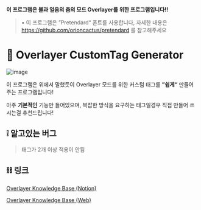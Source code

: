 **이 프로그램은 불과 얼음의 춤의 모드 Overlayer를 위한 프로그램입니다!!**

> • 이 프로그램은 ”Pretendard“ 폰트를 사용합니다, 자세한 내용은 https://github.com/orioncactus/pretendard 를 참고해주세요 

# 📑 Overlayer CustomTag Generator
![image](https://user-images.githubusercontent.com/89384053/236586969-b833ae06-97f0-476f-ab98-96b18f1daaf6.png)

이 프로그램은 위에서 말했듯이 Overlayer 모드를 위한 커스텀 태그를 **”쉽게“** 만들어주는 프로그램입니다!

아주 **기본적인** 기능만 들어있으며, 복잡한 방식을 요구하는 태그일경우 직접 만들어 쓰시는걸 추천드립니다!

## ❕ 알고있는 버그

> 태그가 2개 이상 적용이 안됨

## ⛓️ 링크
[Overlayer Knowledge Base (Notion)](https://overlayer.notion.site/Overlayer-Knowledge-Base-a06a2947f8bd44e098189a9d3c28ac49)

[Overlayer Knowledge Base (Web)](https://overlayerwiki.github.io/)
